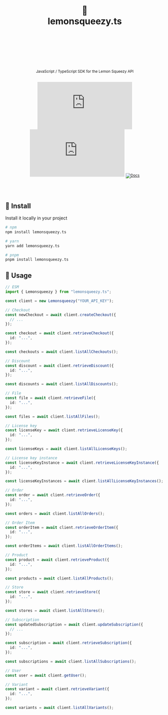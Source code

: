 <div align="center">
  <h1>
    <br/>
    <br/>
    🍋
    <br />
    lemonsqueezy.ts
    <br />
    <br />
    <br />
    <br />
  </h1>
  <sup>
    <br />
    JavaScript / TypeScript SDK for the Lemon Squeezy API</em>
    <br />
    <br />
  
[![Package Version](https://img.shields.io/npm/v/lemonsqueezy.ts?label=%20&style=for-the-badge)](https://www.npmjs.com/package/lemonsqueezy.ts)
[![Package Monthly Downloads](https://img.shields.io/npm/dm/lemonsqueezy.ts?color=blue&label=%20&style=for-the-badge)](https://www.npmjs.com/package/lemonsqueezy.ts)
[![Docs](https://img.shields.io/badge/-Docs-blue.svg?style=for-the-badge)](https://github.com/nurodev/lemonsqueezy.ts)

  </sup>
  <br />
  <br />
</div>

## 🚀 Install

Install it locally in your project

```bash
# npm
npm install lemonsqueezy.ts

# yarn
yarn add lemonsqueezy.ts

# pnpm
pnpm install lemonsqueezy.ts
```

## 🦄 Usage

```typescript
// ESM
import { Lemonsqueezy } from "lemonsqueezy.ts";

const client = new Lemonsqueezy("YOUR_API_KEY");

// Checkout
const newCheckout = await client.createCheckout({
  // ...
});

const checkout = await client.retrieveCheckout({
  id: "...",
});

const checkouts = await client.listAllCheckouts();

// Discount
const discount = await client.retrieveDiscount({
  id: "...",
});

const discounts = await client.listAllDiscounts();

// File
const file = await client.retrieveFile({
  id: "...",
});

const files = await client.listAllFiles();

// License key
const licenseKey = await client.retrieveLicenseKey({
  id: "...",
});

const licenseKeys = await client.listAllLicenseKeys();

// License key instance
const licenseKeyInstance = await client.retrieveLicenseKeyInstance({
  id: "...",
});

const licenseKeyInstances = await client.listAllLicenseKeyInstances();

// Order
const order = await client.retrieveOrder({
  id: "...",
});

const orders = await client.listAllOrders();

// Order Item
const orderItem = await client.retrieveOrderItem({
  id: "...",
});

const orderItems = await client.listAllOrderItems();

// Product
const product = await client.retrieveProduct({
  id: "...",
});

const products = await client.listAllProducts();

// Store
const store = await client.retrieveStore({
  id: "...",
});

const stores = await client.listAllStores();

// Subscription
const updatedSubscription = await client.updateSubscription({
  // ...
});

const subscription = await client.retrieveSubscription({
  id: "...",
});

const subscriptions = await client.listAllSubscriptions();

// User
const user = await client.getUser();

// Variant
const variant = await client.retrieveVariant({
  id: "...",
});

const variants = await client.listAllVariants();
```
